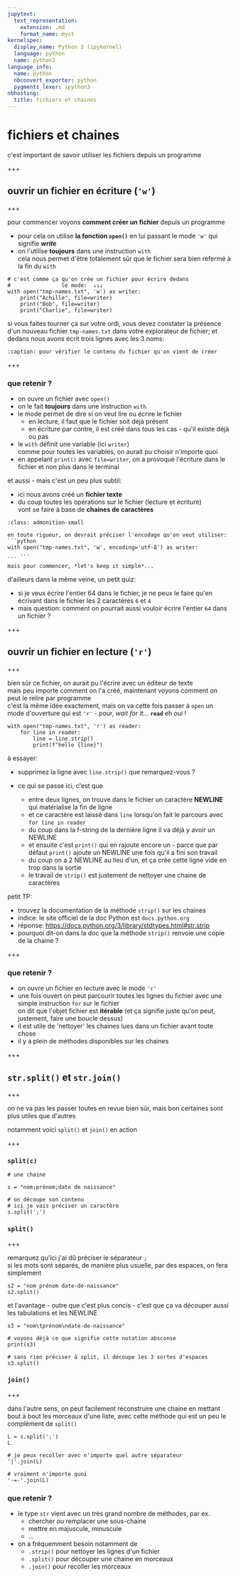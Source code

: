 ```yaml
---
jupytext:
  text_representation:
    extension: .md
    format_name: myst
kernelspec:
  display_name: Python 3 (ipykernel)
  language: python
  name: python3
language_info:
  name: python
  nbconvert_exporter: python
  pygments_lexer: ipython3
nbhosting:
  title: fichiers et chaines
---
```


# fichiers et chaines

c'est important de savoir utiliser les fichiers depuis un programme

+++

## ouvrir un fichier en écriture (`'w'`)

+++

pour commencer voyons **comment créer un fichier** depuis un programme

* pour cela on utilise **la fonction `open()`** en lui passant le mode `'w'` qui signifie ***write***
* on l'utilise **toujours** dans une instruction `with`  
  cela nous permet d'être totalement sûr que le fichier sera bien refermé à la fin du `with`

```{code-cell} ipython3
# c'est comme ça qu'on crée un fichier pour écrire dedans
#                le mode:  ↓↓↓
with open("tmp-names.txt", 'w') as writer:
    print("Achille", file=writer)
    print("Bob", file=writer)
    print("Charlie", file=writer)
```

si vous faites tourner ça sur votre ordi, vous devez constater la présence d'un
nouveau fichier `tmp-names.txt` dans votre explorateur de fichier; et dedans
nous avons écrit trois lignes avec les 3 noms:

```{literalinclude} tmp-names.txt
:caption: pour vérifier le contenu du fichier qu'on vient de créer
```

+++

### que retenir ?

* on ouvre un fichier avec `open()`
* on le fait **toujours** dans une instruction `with`
* le mode permet de dire si on veut lire ou écrire le fichier
  * en lecture, il faut que le fichier soit déjà présent
  * en écriture par contre, il est créé dans tous les cas - qu'il existe déjà ou pas
* le `with` définit une variable (ici `writer`)  
  comme pour toutes les variables, on aurait pu choisir n'importe quoi
* en appelant `print()` avec `file=writer`, on a provoqué l'écriture dans le fichier et non plus dans le terminal

et aussi - mais c'est un peu plus subtil:

* ici nous avons créé un **fichier texte**
* du coup toutes les opérations sur le fichier (lecture et écriture)  
  vont se faire à base de **chaines de caractères**

````{admonition} et l'encodage ?
:class: admonition-small

en toute rigueur, on devrait préciser l'encodage qu'on veut utiliser:
```python
with open("tmp-names.txt", 'w', encoding='utf-8') as writer:
    ...
```
mais pour commencer, *let's keep it simple*...
````

d'ailleurs dans la même veine, un petit quiz:

- si je veux écrire l'entier 64 dans le fichier, je ne peux le faire qu'en écrivant dans le fichier les 2 caractères `6` et `4`
- mais question: comment on pourrait aussi vouloir écrire l'entier `64` dans un fichier ?

+++

## ouvrir un fichier en lecture (`'r'`)

+++

bien sûr ce fichier, on aurait pu l'écrire avec un éditeur de texte  
mais peu importe comment on l'a créé, maintenant voyons comment on peut le relire par programme  
c'est la même idée exactement, mais on va cette fois passer à `open` un mode d'ouverture qui est `'r'` - pour, *wait for it...* **`read`** eh oui !

```{code-cell} ipython3
with open("tmp-names.txt", 'r') as reader:
    for line in reader:
        line = line.strip()
        print(f"hello {line}")
```

à essayer:

* supprimez la ligne avec `line.strip()`
  que remarquez-vous ?

* ce qui se passe ici, c'est que
  * entre deux lignes, on trouve dans le fichier un caractère **NEWLINE** qui matérialise la fin de ligne
  * et ce caractère est laissé dans `line` lorsqu'on fait le parcours avec `for line in reader`
  * du coup dans la f-string de la dernière ligne il va déjà y avoir un NEWLINE
  * et ensuite c'est `print()` qui en rajoute encore un - parce que par défaut `print()` ajoute un NEWLINE une fois qu'il a fini son travail
  * du coup on a 2 NEWLINE au lieu d'un, et ça crée cette ligne vide en trop dans la sortie
  * le travail de `strip()` est justement de nettoyer une chaine de caractères

petit TP:

* trouvez la documentation de la méthode `strip()` sur les chaines
* indice: le site officiel de la doc Python est `docs.python.org`
* réponse: https://docs.python.org/3/library/stdtypes.html#str.strip
* pourquoi dit-on dans la doc que la méthode `strip()` renvoie une copie de la chaine ?

+++

### que retenir ?

* on ouvre un fichier en lecture avec le mode `'r'`
* une fois ouvert on peut parcourir toutes les lignes du fichier avec une simple instruction `for` sur le fichier  
  on dit que l'objet fichier est **itérable** (et ça signifie juste qu'on peut, justement, faire une boucle dessus)
* il est utile de 'nettoyer' les chaines lues dans un fichier avant toute chose
* il y a plein de méthodes disponibles sur les chaines

+++

## `str.split()` et `str.join()`

+++

on ne va pas les passer toutes en revue bien sûr, mais bon certaines sont plus utiles que d'autres

notamment voici `split()` et `join()` en action

+++

### `split(c)`

```{code-cell} ipython3
# une chaine

s = "nom;prénom;date de naissance"
```

```{code-cell} ipython3
# on découpe son contenu
# ici je vais préciser un caractère
s.split(';')
```

### `split()`

+++

remarquez qu'ici j'ai dû préciser le séparateur `;`  
si les mots sont séparés, de manière plus usuelle, par des espaces, on fera simplement

```{code-cell} ipython3
s2 = "nom prénom date-de-naissance"
s2.split()
```

et l'avantage - outre que c'est plus concis - c'est que ça va découper aussi les tabulations et les NEWLINE

```{code-cell} ipython3
s3 = "nom\tprénom\ndate-de-naissance"

# voyons déjà ce que signifie cette notation absconse
print(s3)
```

```{code-cell} ipython3
# sans rien préciser à split, il découpe les 3 sortes d'espaces
s3.split()
```

### `join()`

+++

dans l'autre sens, on peut facilement reconstruire une chaine en mettant bout à bout les morceaux d'une liste, avec cette méthode qui est un peu le complèment de `split()`

```{code-cell} ipython3
L = s.split(';')
L
```

```{code-cell} ipython3
# je peux recoller avec n'importe quel autre séparateur
'|'.join(L)
```

```{code-cell} ipython3
# vraiment n'importe quoi
'-=-'.join(L)
```

### que retenir ?

* le type `str` vient avec un très grand nombre de méthodes, par ex.
  * chercher ou remplacer une sous-chaine
  * mettre en majuscule, minuscule
  * ...
* on a fréquemment besoin notamment de
  * `.strip()` pour nettoyer les lignes d'un fichier
  * `.split()` pour découper une chaine en morceaux
  * `.join()` pour recoller les morceaux
